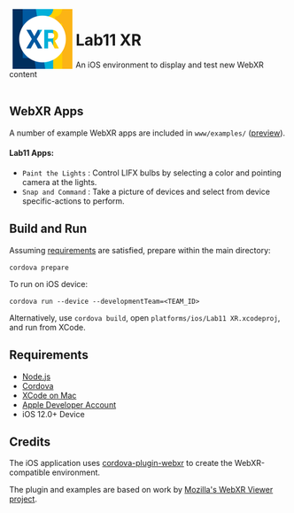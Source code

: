 <img src="resources/ios/icon/icon-108@2x.png" height="108" align="left" hspace="6" />

# Lab11 XR

An iOS environment to display and test new WebXR content<br/><br/>


## WebXR Apps

A number of example WebXR apps are included in `www/examples/` ([preview](https://lab11.github.io/webxr-apps/www)). 

#### Lab11 Apps:

- `Paint the Lights` : Control LIFX bulbs by selecting a color and pointing camera at the lights.
- `Snap and Command` : Take a picture of devices and select from device specific-actions to perform.


## Build and Run

Assuming [requirements](#requirements) are satisfied, prepare within the main directory:

    cordova prepare

To run on iOS device:

    cordova run --device --developmentTeam=<TEAM_ID>

Alternatively, use `cordova build`, open `platforms/ios/Lab11 XR.xcodeproj`, and run from XCode. 


## Requirements

- [Node.js](https://nodejs.org)
- [Cordova](https://cordova.apache.org/)
- [XCode on Mac](https://developer.apple.com/xcode/)
- [Apple Developer Account](https://developer.apple.com/)
- iOS 12.0+ Device


## Credits

The iOS application uses [cordova-plugin-webxr](https://github.com/tzachari/cordova-plugin-webxr) to create the WebXR-compatible environment.

The plugin and examples are based on work by [Mozilla's WebXR Viewer project](https://github.com/mozilla-mobile/webxr-ios).
